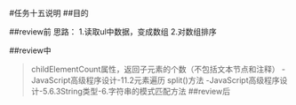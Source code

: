 ﻿#任务十五说明
##目的

##review前
思路：
1.读取ul中数据，变成数组
2.对数组排序

##review中
>childElementCount属性，返回子元素的个数（不包括文本节点和注释）
-JavaScript高级程序设计-11.2元素遍历
>split()方法
-JavaScript高级程序设计-5.6.3String类型-6.字符串的模式匹配方法
##review后
